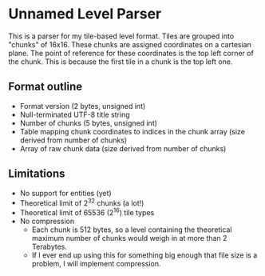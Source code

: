 # Unnamed Level Parser
This is a parser for my tile-based level format. Tiles are grouped into
"chunks" of 16x16. These chunks are assigned coordinates on a cartesian plane.
The point of reference for these coordinates is the top left corner of the chunk.
This is because the first tile in a chunk is the top left one.

## Format outline
* Format version (2 bytes, unsigned int)
* Null-terminated UTF-8 title string
* Number of chunks (5 bytes, unsigned int)
* Table mapping chunk coordinates to indices in the chunk array (size derived from number of chunks)
* Array of raw chunk data (size derived from number of chunks)

## Limitations
* No support for entities (yet)
* Theoretical limit of 2<sup>32</sup> chunks (a lot!)
* Theoretical limit of 65536 (2<sup>16</sup>) tile types
* No compression
    * Each chunk is 512 bytes, so a level containing the theoretical maximum
    number of chunks would weigh in at more than 2 Terabytes.
    * If I ever end up using this for something big enough that file size is a
    problem, I will implement compression.
